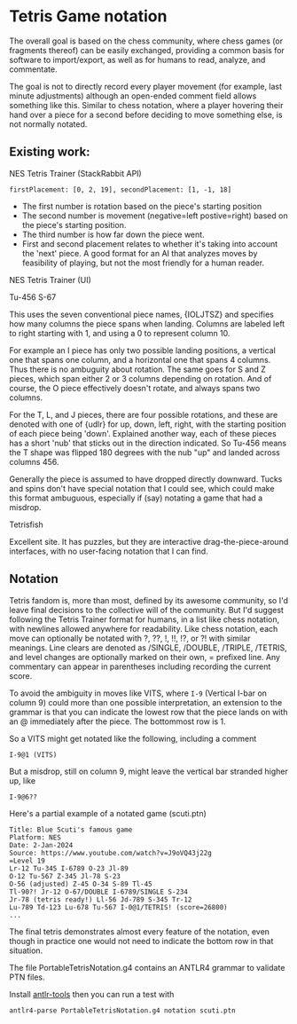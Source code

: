 
# Tetris Game notation

The overall goal is based on the chess community, where chess games (or fragments thereof)
can be easily exchanged, providing a common basis for software to import/export, as well
as for humans to read, analyze, and commentate.

The goal is not to directly record every player movement (for example, last minute
adjustments) although an open-ended comment field allows something like this. Similar to
chess notation, where a player hovering their hand over a piece for a second before
deciding to move something else, is not normally notated.

## Existing work:

NES Tetris Trainer (StackRabbit API)

    firstPlacement: [0, 2, 19], secondPlacement: [1, -1, 18]
  
 - The first number is rotation based on the piece's starting position
 - The second number is movement (negative=left postive=right) based on the piece's starting position.
 - The third number is how far down the piece went.
 - First and second placement relates to whether it's taking into account the 'next' piece.
A good format for an AI that analyzes moves by feasibility of playing, but not the most friendly for a human reader.


NES Tetris Trainer (UI)

  Tu-456 S-67

This uses the seven conventional piece names, {IOLJTSZ} and specifies how many columns the
piece spans when landing. Columns are labeled left to right starting with 1, and using a 0
to represent column 10.

For example an I piece has only two possible landing positions, a vertical one that spans
one column, and a horizontal one that spans 4 columns. Thus there is no ambuguity about
rotation. The same goes for S and Z pieces, which span either 2 or 3 columns depending on
rotation. And of course, the O piece effectively doesn't rotate, and always spans two
columns.

For the T, L, and J pieces, there are four possible rotations, and these are denoted with
one of {udlr} for up, down, left, right, with the starting position of each piece being
'down'. Explained another way, each of these pieces has a short 'nub' that sticks out in
the direction indicated. So Tu-456 means the T shape was flipped 180 degrees with the nub
"up" and landed across columns 456.

Generally the piece is assumed to have dropped directly downward. Tucks and spins don't
have special notation that I could see, which could make this format ambuguous,
especially if (say) notating a game that had a misdrop.


Tetrisfish

Excellent site. It has puzzles, but they are interactive drag-the-piece-around interfaces,
with no user-facing notation that I can find.

## Notation

Tetris fandom is, more than most, defined by its awesome community, so I'd leave final
decisions to the collective will of the community. But I'd suggest following the Tetris
Trainer format for humans, in a list like chess notation, with newlines allowed anywhere
for readability. Like chess notation, each move can optionally be notated with ?, ??, !,
!!, !?, or ?! with similar meanings. Line clears are denoted as /SINGLE, /DOUBLE, /TRIPLE,
/TETRIS, and level changes are optionally marked on their own, = prefixed line. Any
commentary can appear in parentheses including recording the current score.

To avoid the ambiguity in moves like VITS, where `I-9` (Vertical I-bar on column 9) could
more than one possible interpretation, an extension to the grammar is that you can
indicate the lowest row that the piece lands on with an @ immediately after the piece.
The bottommost row is 1.

So a VITS might get notated like the following, including a comment

    I-9@1 (VITS)

But a misdrop, still on column 9, might leave the vertical bar stranded higher up, like

    I-9@6??

Here's a partial example of a notated game (scuti.ptn)

    Title: Blue Scuti's famous game
    Platform: NES
    Date: 2-Jan-2024
    Source: https://www.youtube.com/watch?v=J9oVQ43j22g
    =Level 19
    Lr-12 Tu-345 I-6789 O-23 Jl-89
    O-12 Tu-567 Z-345 Jl-78 S-23
    O-56 (adjusted) Z-45 O-34 S-89 Tl-45
    Tl-90?! Jr-12 O-67/DOUBLE I-6789/SINGLE S-234
    Jr-78 (tetris ready!) Ll-56 Jd-789 S-345 Tr-12
    Lu-789 Td-123 Lu-678 Tu-567 I-0@1/TETRIS! (score=26800)
    ...

The final tetris demonstrates almost every feature of the notation, even though in
practice one would not need to indicate the bottom row in that situation.

The file PortableTetrisNotation.g4 contains an ANTLR4 grammar to validate PTN files.

Install [antlr-tools](https://www.antlr.org/tools.html) then you can run a test with

    antlr4-parse PortableTetrisNotation.g4 notation scuti.ptn

